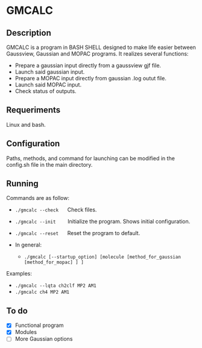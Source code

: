 # GMCALC

## Description

GMCALC is a program in BASH SHELL designed to make life easier between Gaussview, Gaussian and MOPAC programs.
It realizes several functions:
- Prepare a gaussian input directly from a gaussview gjf file.
- Launch said gaussian input.
- Prepare a MOPAC input directly from gaussian .log outut file.
- Launch said MOPAC input.
- Check status of outputs.

## Requeriments

Linux and bash.

## Configuration

Paths, methods, and command for launching can be modified in the config.sh file in the main directory.

## Running

Commands are as follow:
- `./gmcalc --check`      Check files.
- `./gmcalc --init`        Initialize the program. Shows initial configuration.
- `./gmcalc --reset`      Reset the program to default.

- In general:
  - `./gmcalc [--startup_option] [molecule [method_for_gaussian [method_for_mopac] ] ]`
  
Examples:
- `./gmcalc --lqta ch2clf MP2 AM1`
- `./gmcalc ch4 MP2 AM1`

## To do

- [x] Functional program
- [x] Modules
- [ ] More Gaussian options
